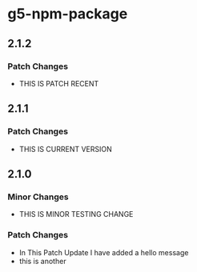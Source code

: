 # g5-npm-package

## 2.1.2

### Patch Changes

- THIS IS PATCH RECENT

## 2.1.1

### Patch Changes

- THIS IS CURRENT VERSION

## 2.1.0

### Minor Changes

- THIS IS MINOR TESTING CHANGE

### Patch Changes

- In This Patch Update I have added a hello message
- this is another
